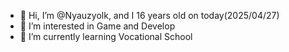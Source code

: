 - 👋 Hi, I’m @Nyauzyolk, and I 16 years old on today(2025/04/27)
- 👀 I’m interested in Game and Develop
- 🌱 I’m currently learning Vocational School

